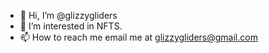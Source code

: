 - 👋 Hi, I’m @glizzygliders
- 👀 I’m interested in NFTS.
- 📫 How to reach me email me at glizzygliders@gmail.com
<!---
glizzygliders/glizzygliders is a ✨ special ✨ repository because its `README.md` (this file) appears on your GitHub profile.
You can click the Preview link to take a look at your changes.
--->
